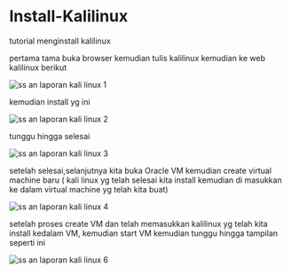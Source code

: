 # Install-Kalilinux
tutorial menginstall kalilinux

pertama tama buka browser kemudian tulis kalilinux kemudian ke web kalilinux berikut

![ss an laporan kali linux 1](https://github.com/user-attachments/assets/753f3fb4-fb41-4020-9903-16bdc071bfc2)

kemudian install yg ini

![ss an laporan kali linux 2](https://github.com/user-attachments/assets/573d19a6-1c68-404a-a819-dd292b117d39)

tunggu hingga selesai

![ss an laporan kali linux 3](https://github.com/user-attachments/assets/331dd1ef-f80a-4cf1-a1fe-90eba4ab7f95)

setelah selesai,selanjutnya kita buka Oracle VM kemudian create virtual machine baru ( kali linux yg telah selesai kita install kemudian di masukkan ke dalam virtual machine yg telah kita buat)

![ss an laporan kali linux 4](https://github.com/user-attachments/assets/ca9df2eb-72bc-4ea6-abae-779840056030)

setelah proses create VM dan telah memasukkan kalilinux yg telah kita install kedalam VM, kemudian start VM kemudian tunggu hingga tampilan seperti ini

![ss an laporan kali linux 6](https://github.com/user-attachments/assets/9a6a65a1-316d-4188-b111-8e03b73ea3f9)

